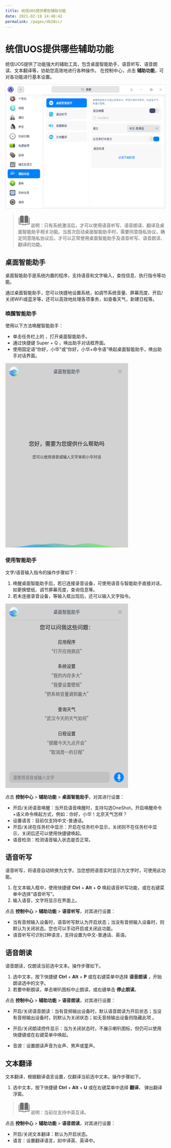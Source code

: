 ```yaml
---
title: 统信UOS提供哪些辅助功能
date: 2021-02-18 14:40:42
permalink: /pages/db28cc/
---
```

# 统信UOS提供哪些辅助功能

统信UOS提供了功能强大的辅助工具，包含桌面智能助手、语音听写、语音朗读、文本翻译等，协助您高效地进行各种操作。
在控制中心，点击 **辅助功能**，可对各功能进行基本设置。

![1|auxiliary](./fig/auxiliary_function.png)

> ![notes](./fig/notes.svg)说明：只有系统激活后，才可以使用语音听写、语音朗读、翻译及桌面智能助手相关功能。当首次启动桌面智能助手时，需要同意隐私协议，确定同意隐私协议后，才可以正常使用桌面智能助手及语音听写、语音朗读、翻译的功能。

## 桌面智能助手

桌面智能助手是系统内置的程序，支持语音和文字输入，查找信息、执行指令等功能。

通过桌面智能助手，您可以快捷地设置系统，如调节系统音量、屏幕亮度、开启/关闭WiFi或蓝牙等，还可以高效地处理各项事务，如查看天气，新建日程等。

### 唤醒智能助手

使用以下方法唤醒智能助手：
- 单击任务栏上的 ，打开桌面智能助手。
- 通过快捷键 Super + Q ，唤出助手对话框界面。
- 使用固定语“你好，小华”或“你好，小华+命令语”唤起桌面智能助手，唤出助手对话界面。

![1|ai1](./fig/ai1.png)

### 使用智能助手

文字/语音输入指令的操作步骤如下：

1. 唤醒桌面智能助手后，若已连接录音设备，可使用语音与智能助手直接对话，如更换壁纸、调节屏幕亮度，查询信息等。
2. 若未连接录音设备，等输入框出现后，还可以输入文字指令。

![1|ai2](./fig/ai2.png)

点击 **控制中心** > **辅助功能** > **桌面智能助手**，对其进行设置：
- 开启/关闭语音唤醒：当开启语音唤醒时，支持勾选OneShot，开启唤醒命令+语义命令唤起方式，例如：你好，小华！北京天气怎样？
- 设置语言：目前仅支持中文-普通话。
- 开启/关闭在任务栏中显示：开启在任务栏中显示，关闭则不在任务栏中显示，关闭后还可以使用快捷键唤起。
- 语音检测：检测语音输入状态是否正常。

## 语音听写

语音听写，将语音自动转换为文字。当您想把语音实时显示为文字时，可使用此功能。

1. 在文本输入框中，使用快捷键 **Ctrl** + **AIt** + **O** 唤起语音听写功能，或在右键菜单中选择“语音听写”。
2. 输入语音，文字将显示在界面上。

点击 **控制中心** > **辅助功能** > **语音听写**，对其进行设置：
- 当有音频输入设备时，语音听写默认为开启状态；当没有音频输入设备时，则默认为关闭状态。您也可以手动开启或关闭此功能。
- 语音听写可识别2种语言，支持设置为中文-普通话、英语。

## 语音朗读
语音朗读，仅朗读当前选中文本。操作步骤如下。

1.  选中文本，按下快捷键 **Ctrl** + **Alt** + **P** 或在右键菜单中选择 **语音朗读** ，开始朗读选中的文字。
2.  若要中断朗读，单击喇叭图标中止朗读，或右键单击 **停止朗读**。 

点击 **控制中心** > **辅助功能** > **语音朗读**，对其进行设置：

- 开启/关闭语音朗读：当有音频输出设备时，默认语音朗读为开启状态；当没有音频输出设备时，则默认为关闭状态；如无音频输出设备则隐藏此项 。

- 开启/关闭朗读控件显示：当为关闭状态时，不展示喇叭图标，但仍可以使用快捷键或在右键菜单中唤起。

- 音源：设置朗读声音为女声、男声或童声。

## 文本翻译

文本翻译，根据翻译语言设置，仅翻译当前选中文本。操作步骤如下。

1. 选中文本，按下快捷键 **Ctrl** + **AIt** + **U** 或在右键菜单中选择 **翻译**， 弹出翻译浮窗。 

> ![notes](./fig/notes.svg)说明：当前仅支持中英互译。

点击 **控制中心** > **辅助功能** > **语音朗读**，对其进行设置：

- 开启/关闭文本翻译：默认为开启状态。
- 语言：设置翻译语言，如中译英、英译中。